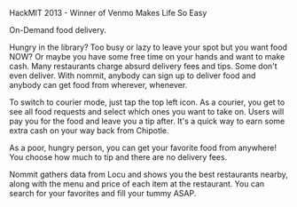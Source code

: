 HackMIT 2013 - Winner of Venmo Makes Life So Easy

On-Demand food delivery.

Hungry in the library? Too busy or lazy to leave your spot but you want food NOW? Or maybe you have some free time on your hands and want to make cash. Many restaurants charge absurd delivery fees and tips. Some don't even deliver. With nommit, anybody can sign up to deliver food and anybody can get food from wherever, whenever.

To switch to courier mode, just tap the top left icon. As a courier, you get to see all food requests and select which ones you want to take on. Users will pay you for the food and leave you a tip after. It's a quick way to earn some extra cash on your way back from Chipotle.

As a poor, hungry person, you can get your favorite food from anywhere! You choose how much to tip and there are no delivery fees.

Nommit gathers data from Locu and shows you the best restaurants nearby, along with the menu and price of each item at the restaurant. You can search for your favorites and fill your tummy ASAP.
